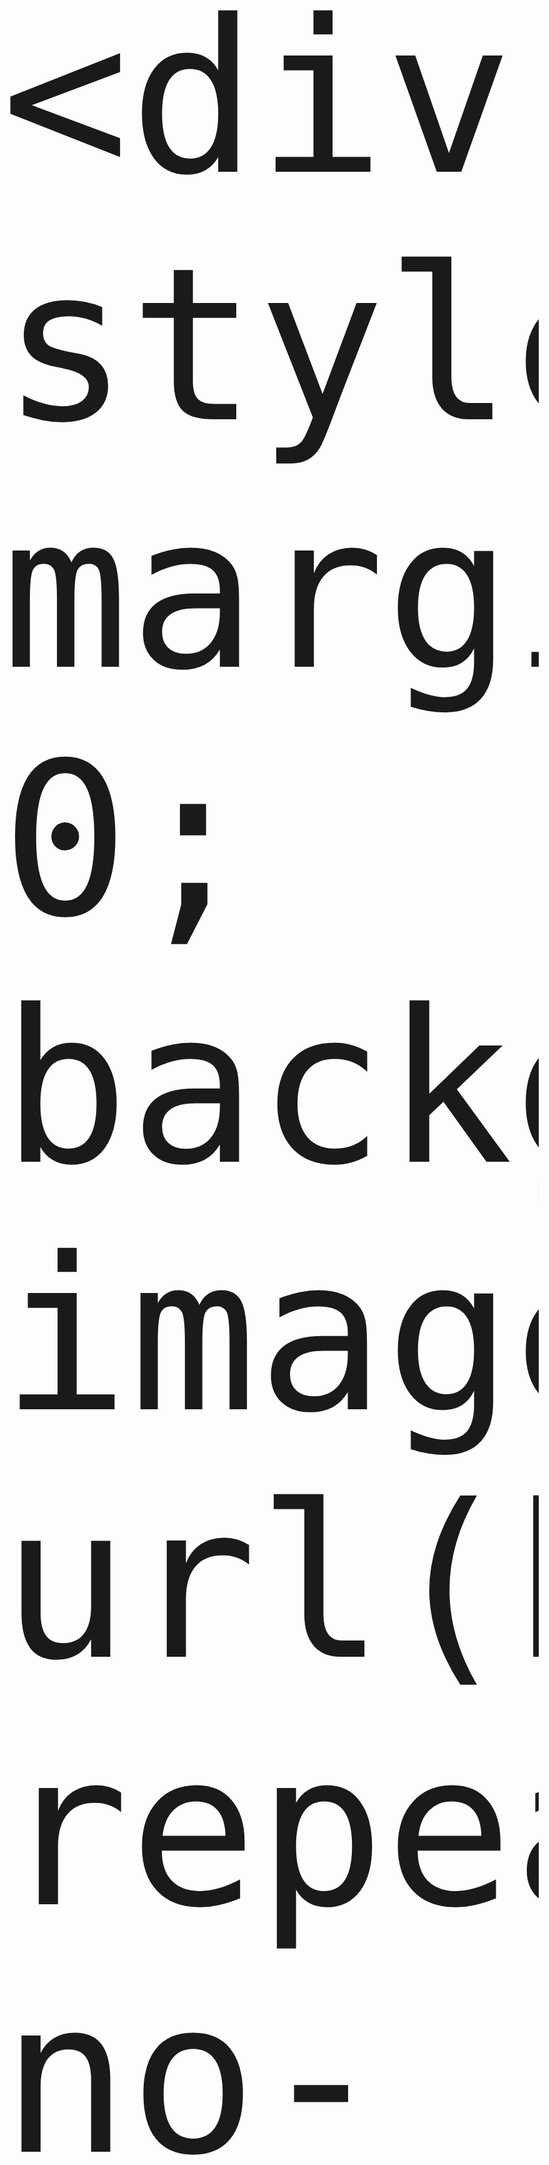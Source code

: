 <html lang="en">
<head>
    <meta charset="UTF-8">
    <meta http-equiv="X-UA-Compatible" content="IE=edge">
    <meta name="viewport" content="width=device-width, initial-scale=1.0">
    <link rel="preconnect" href="https://fonts.googleapis.com">             
    <link rel="preconnect" href="https://fonts.gstatic.com" crossorigin>
    <link href="https://fonts.googleapis.com/css2?family=Syncopate&display=swap" rel="stylesheet">
   
</head>
<body style="margin: 0; font-size: 10vh;">


    
    <div style=" margin: 0; background-image: url(h.jpg);background-repeat: no-repeat;background-size: cover;background-position: center;   width: 100%; height: 600px; ">
        <div style="position: relative; height: 45px;width:100%;">
        <p style="width:100%; margin-top: 6px; padding: 0; margin-bottom: 0; position: absolute;  color:rgb(255, 255, 255); font-size:5vh;font-family: 'Syncopate', sans-serif;">nilankar</p>
        </div>
        <hr style=" margin: 0; padding: 0; color: rgb(255, 255, 255); float: left;  width: 60%;">
        <hr style=" margin-top: 2%; color: rgb(255, 255, 255);float: left; position: absolute; width: 100%;">
    </div>
   


</body>
</html>
